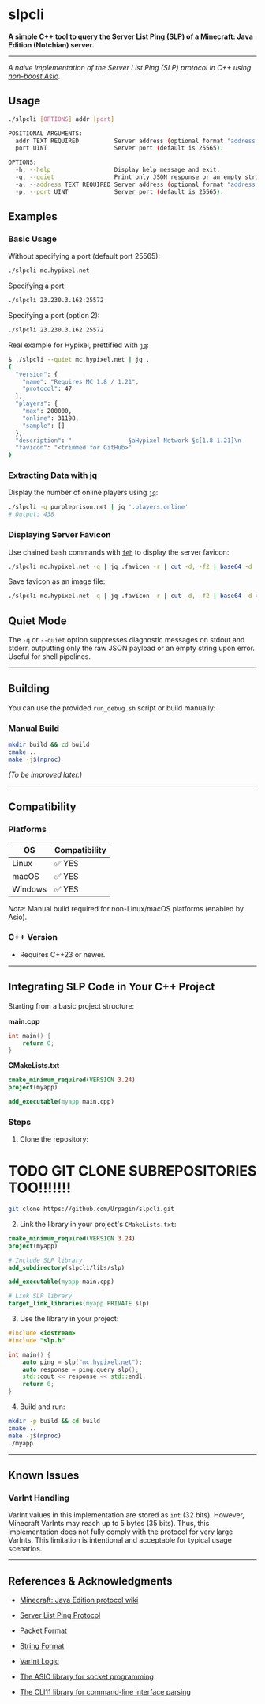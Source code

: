# slpcli

**A simple C++ tool to query the Server List Ping (SLP) of a Minecraft: Java Edition (Notchian) server.**

---

*A naive implementation of the Server List Ping (SLP) protocol in C++ using [non-boost Asio](https://think-async.com/Asio/).*

## Usage

```bash
./slpcli [OPTIONS] addr [port]

POSITIONAL ARGUMENTS:
  addr TEXT REQUIRED          Server address (optional format "address:port").
  port UINT                   Server port (default is 25565).

OPTIONS:
  -h, --help                  Display help message and exit.
  -q, --quiet                 Print only JSON response or an empty string if an error occurs.
  -a, --address TEXT REQUIRED Server address (optional format "address:port").
  -p, --port UINT             Server port (default is 25565).
```

## Examples

### Basic Usage

Without specifying a port (default port 25565):

```bash
./slpcli mc.hypixel.net
```

Specifying a port:

```bash
./slpcli 23.230.3.162:25572
```

Specifying a port (option 2):

```bash
./slpcli 23.230.3.162 25572
```

Real example for Hypixel, prettified with [`jq`](https://jqlang.org/):
```bash
$ ./slpcli --quiet mc.hypixel.net | jq .
{
  "version": {
    "name": "Requires MC 1.8 / 1.21",
    "protocol": 47
  },
  "players": {
    "max": 200000,
    "online": 31198,
    "sample": []
  },
  "description": "                §aHypixel Network §c[1.8-1.21]\n     §6§lSB 0.23.1 §2§lFORAGING §8§l- §e§lSUMMER EVENT",
  "favicon": "<trimmed for GitHub>"
}
```

### Extracting Data with jq

Display the number of online players using [`jq`](https://jqlang.org/):

```bash
./slpcli -q purpleprison.net | jq '.players.online'
# Output: 438
```

### Displaying Server Favicon

Use chained bash commands with [`feh`](https://github.com/derf/feh) to display the server favicon:

```bash
./slpcli mc.hypixel.net -q | jq .favicon -r | cut -d, -f2 | base64 -d | feh -
```

Save favicon as an image file:

```bash
./slpcli mc.hypixel.net -q | jq .favicon -r | cut -d, -f2 | base64 -d > favicon.png
```

## Quiet Mode

The `-q` or `--quiet` option suppresses diagnostic messages on stdout and stderr, outputting only the raw JSON payload or an empty string upon error. Useful for shell pipelines.

---

## Building

You can use the provided `run_debug.sh` script or build manually:

### Manual Build

```bash
mkdir build && cd build
cmake ..
make -j$(nproc)
```

*(To be improved later.)*

---

## Compatibility

### Platforms

| OS      | Compatibility |
| ------- | ------------- |
| Linux   | ✅ YES         |
| macOS   | ✅ YES         |
| Windows | ✅ YES         |

*Note*: Manual build required for non-Linux/macOS platforms (enabled by Asio).

### C++ Version

* Requires C++23 or newer.

---

## Integrating SLP Code in Your C++ Project

Starting from a basic project structure:

**main.cpp**

```cpp
int main() {
    return 0;
}
```

**CMakeLists.txt**

```cmake
cmake_minimum_required(VERSION 3.24)
project(myapp)

add_executable(myapp main.cpp)
```

### Steps

1. Clone the repository:
# TODO GIT CLONE SUBREPOSITORIES TOO!!!!!!!
```bash
git clone https://github.com/Urpagin/slpcli.git
```

2. Link the library in your project's `CMakeLists.txt`:

```cmake
cmake_minimum_required(VERSION 3.24)
project(myapp)

# Include SLP library
add_subdirectory(slpcli/libs/slp)

add_executable(myapp main.cpp)

# Link SLP library
target_link_libraries(myapp PRIVATE slp)
```

3. Use the library in your project:

```cpp
#include <iostream>
#include "slp.h"

int main() {
    auto ping = slp("mc.hypixel.net");
    auto response = ping.query_slp();
    std::cout << response << std::endl;
    return 0;
}
```

4. Build and run:

```bash
mkdir -p build && cd build
cmake ..
make -j$(nproc)
./myapp
```

---

## Known Issues

### VarInt Handling

VarInt values in this implementation are stored as `int` (32 bits). However, Minecraft VarInts may reach up to 5 bytes (35 bits). Thus, this implementation does not fully comply with the protocol for very large VarInts. This limitation is intentional and acceptable for typical usage scenarios.

---

## References & Acknowledgments

* [Minecraft: Java Edition protocol wiki](https://minecraft.wiki/w/Java_Edition_protocol/)
* [Server List Ping Protocol](https://minecraft.wiki/w/Java_Edition_protocol/Server_List_Ping)
* [Packet Format](https://minecraft.wiki/w/Java_Edition_protocol/Packets)
* [String Format](https://minecraft.wiki/w/Java_Edition_protocol/Data_types#Type:String)
* [VarInt Logic](https://minecraft.wiki/w/Java_Edition_protocol/Packets#VarInt_and_VarLong)

* [The ASIO library for socket programming](https://think-async.com/Asio/)
* [The CLI11 library for command-line interface parsing](https://github.com/CLIUtils/CLI11)
